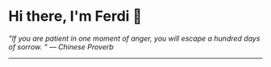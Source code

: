 <h1>Hi there, I'm Ferdi 👋</h1>

<p><em>
  "If you are patient in one moment of anger, you will escape a hundred days of sorrow. " — Chinese Proverb
</em></p>

---
